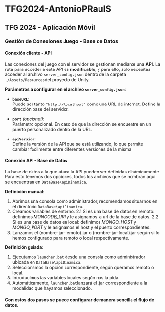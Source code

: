 # TFG2024-AntonioPRaulS
## TFG 2024 - Aplicación Móvil

### Gestión de Conexiones Juego - Base de Datos

#### Conexión cliente - API
Las conexiones del juego con el servidor se gestionan mediante una **API**. La ruta para acceder a esta API es **modificable**, y para ello, solo necesitas acceder al archivo `server_config.json` dentro de la carpeta `./Assets/Resources`del proyecto de Unity.

**Parámetros a configurar en el archivo `server_config.json`**:

- **`baseURL`**:  
  Puede ser tanto `"http://localhost"` como una URL de internet. Define la dirección base del servidor.

- **`port`** *(opcional)*:  
  Parámetro opcional. En caso de que la dirección se encuentre en un puerto personalizado dentro de la URL.

- **`apiVersion`**:  
  Define la versión de la API que se está utilizando, lo que permite cambiar fácilmente entre diferentes versiones de la misma.

#### Conexión API - Base de Datos
La base de datos a la que ataca la API pueden ser definidas dinámicamente. Para esto tenemos dos opciones, todos los archivos que se nombran aquí se encuentran en `DataBase\apiDinamica`.

**Definición manual**:
1. Abrimos una consola como administrador, recomendamos situarnos en el directorio `DataBase\apiDinamica`.
2. Creamos variables de entorno.
     2.1 Si es una base de datos en remoto: definimos _MONGODB_URI_ y le asignamos la url de la base de datos.
     2.2 Si es una base de datos en local: definimos _MONGO_HOST_ y _MONGO_PORT_ y le asignamos el host y el puerto correspondientes.
3. Lanzamos el (nombre-jar-remoto).jar o (nombre-jar-local).jar según si lo hemos configurado para remoto o local respectivamente.

**Definición guiada**:
1. Ejecutamos `launcher.bat` desde una consola como administrador ubicada en `DataBase\apiDinamica`.
2. Seleccionamos la opción correspondiente, según queramos remoto o local.
3. Introducimos las variables locales según nos la pida.
4. Automáticamente, `launcher.bat`lanzará el .jar correspondiente a la modalidad que hayamos seleccionado.

#### Con estos dos pasos se puede configurar de manera sencilla el flujo de datos.

